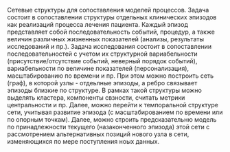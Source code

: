 Сетевые структуры для сопоставления моделей процессов. Задача состоит в
сопоставлении структуры отдельных клинических эпизодов как реализаций
процесса лечения пациента. Каждый эпизод представляет собой
последовательность событий, процедур, а также величин различных
жизненных показателей (анализы, результаты исследований и пр.). Задача
исследования состоит в сопоставлении последовательностей с учетом их
структурной вариабельности (присутствие/отсутствие событий, неверный
порядок событий), вариабельности по величине показателей
(персонализация), масштабированию по времени и пр. При этом можно
построить сеть (граф), в которой узлы - отдеьлные эпизоды, а ребро
связывает эпизоды близкие по структуре. В рамках такой структуры можно
выделять кластера, компоненты свзности, считать метрики центральности и
пр. Далее, можно перейти к темпоральной структуре сети, учитывая
развитие эпизода (с масштабированием по времени или по опорным точкам).
Далее, можно строить предсказательню модель по принадлежности текущего
(назаконченного эпизода) этой сети с рассмотрением альтернативных
позиций нового узла в сети, изменяющихся по мере поступления ноых
данных.
